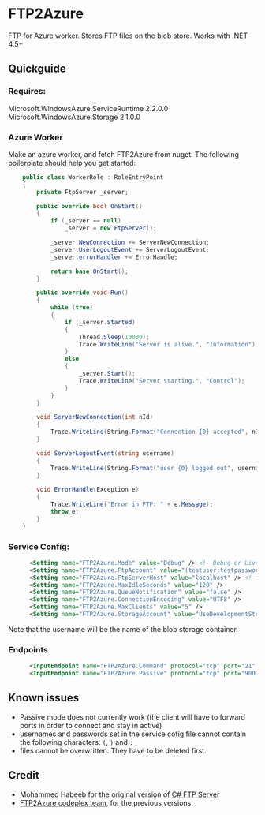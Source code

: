 FTP2Azure
=========

FTP for Azure worker. Stores FTP files on the blob store. Works with .NET 4.5+

## Quickguide

### Requires:
  Microsoft.WindowsAzure.ServiceRuntime 2.2.0.0
	Microsoft.WindowsAzure.Storage 2.1.0.0

### Azure Worker
Make an azure worker, and fetch FTP2Azure from nuget. The following boilerplate should help you get started:
```c#
    public class WorkerRole : RoleEntryPoint
    {
        private FtpServer _server;

        public override bool OnStart()
        {
            if (_server == null)
                _server = new FtpServer();

            _server.NewConnection += ServerNewConnection;
            _server.UserLogoutEvent += ServerLogoutEvent;
            _server.errorHandler += ErrorHandle;

            return base.OnStart();
        }

        public override void Run()
        {
            while (true)
            {
                if (_server.Started)
                {
                    Thread.Sleep(10000);
                    Trace.WriteLine("Server is alive.", "Information");
                }
                else
                {
                    _server.Start();
                    Trace.WriteLine("Server starting.", "Control");
                }
            }
        }

        void ServerNewConnection(int nId)
        {
            Trace.WriteLine(String.Format("Connection {0} accepted", nId), "Connection");
        }

        void ServerLogoutEvent(string username)
        {
            Trace.WriteLine(String.Format("user {0} logged out", username), "Connection");
        }

        void ErrorHandle(Exception e) 
        {
            Trace.WriteLine("Error in FTP: " + e.Message);
            throw e;
        }
    }
```

### Service Config:
```xml
      <Setting name="FTP2Azure.Mode" value="Debug" /> <!--Debug or Live-->
      <Setting name="FTP2Azure.FtpAccount" value="(testuser:testpassword)(user2:pass)" /> <!-- config your users here-->
      <Setting name="FTP2Azure.FtpServerHost" value="localhost" /> <!-- [yourapp].cloudapp.net in cloud -->
      <Setting name="FTP2Azure.MaxIdleSeconds" value="120" />
      <Setting name="FTP2Azure.QueueNotification" value="false" />
      <Setting name="FTP2Azure.ConnectionEncoding" value="UTF8" />
      <Setting name="FTP2Azure.MaxClients" value="5" />
      <Setting name="FTP2Azure.StorageAccount" value="UseDevelopmentStorage=true" />
```
Note that the username will be the name of the blob storage container.

### Endpoints
```xml
      <InputEndpoint name="FTP2Azure.Command" protocol="tcp" port="21" localPort="9003" /> 
      <InputEndpoint name="FTP2Azure.Passive" protocol="tcp" port="9001" localPort="9002" />
```

## Known issues
 - Passive mode does not currently work (the client will have to forward ports in order to connect and stay in active)
 - usernames and passwords set in the service cofig file cannot contain the following characters: `(`, `)` and `:`
 - files cannot be overwritten. They have to be deleted first.


## Credit
 - Mohammed Habeeb for the original version of [C# FTP Server](http://www.codeguru.com/csharp/csharp/cs_internet/desktopapplications/article.php/c13163/Simple-FTP-Demo-Application-Using-CNET-20.htm)
 - [FTP2Azure codeplex team](http://ftp2azure.codeplex.com/team/view), for the previous versions.
